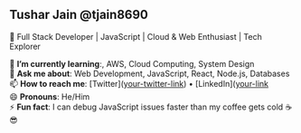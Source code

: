 ## Tushar Jain @tjain8690  
🚀 Full Stack Developer | JavaScript | Cloud & Web Enthusiast | Tech Explorer  

🌱 **I’m currently learning**:, AWS, Cloud Computing, System Design  
💬 **Ask me about**: Web Development, JavaScript, React, Node.js, Databases  
📫 **How to reach me**: [Twitter]([your-twitter-link](https://x.com/tj5919281?t=DW6xmKFWi-cJzBPSZiQPSg&s=08 )) • [LinkedIn]([your-link](https://www.linkedin.com/in/tushar-jain-0630671b9/)  
😄 **Pronouns**: He/Him  
⚡ **Fun fact**: I can debug JavaScript issues faster than my coffee gets cold ☕😎  



<!--
**tjain8690/tjain8690** is a ✨ _special_ ✨ repository because its `README.md` (this file) appears on your GitHub profile.
Tushar Jain
Here are some ideas to get you started:

- 🔭 I’m currently working on ...ReactJS, NodeJS, React Native, PostgreSQL.
- 🌱 I’m currently learning: NextJS, Cloud
- 📫 How to reach me: LinkedIn, Twitter
-->
